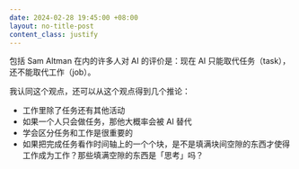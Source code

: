 ```yaml
---
date: 2024-02-28 19:45:00 +08:00
layout: no-title-post
content_class: justify
---
```


包括 Sam Altman 在内的许多人对 AI 的评价是：现在 AI 只能取代任务（task），还不能取代工作（job）。

我认同这个观点，还可以从这个观点得到几个推论：

- 工作里除了任务还有其他活动
- 如果一个人只会做任务，那他大概率会被 AI 替代
- 学会区分任务和工作是很重要的
- 如果把完成任务看作时间轴上的一个个块，是不是填满块间空隙的东西才使得工作成为工作？那些填满空隙的东西是「思考」吗？